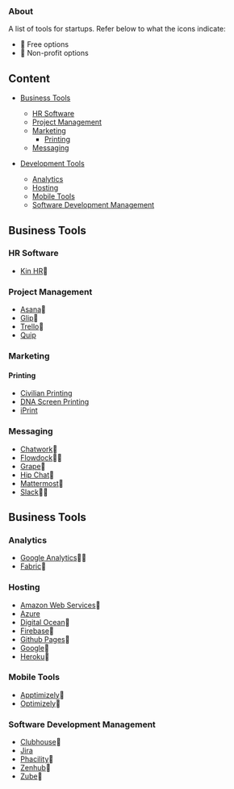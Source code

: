 ### About
A list of tools for startups. Refer below to what the icons indicate:
- :money_with_wings: Free options
- :purple_heart: Non-profit options

## Content
- [Business Tools](#business-tools)
  - [HR Software](#hr-software)
  - [Project Management](#project-management)
  - [Marketing](#marketing)
    - [Printing](#printing)
  - [Messaging](#messaging)

- [Development Tools](#development-tools)
  - [Analytics](#analytics)
  - [Hosting](#hosting)
  - [Mobile Tools](#mobile-tools)
  - [Software Development Management](#software-development-management)
  
## Business Tools
### HR Software
* [Kin HR](https://kinhr.com/):purple_heart:

### Project Management
* [Asana](https://asana.com/):money_with_wings:
* [Glip](https://glip.com/):money_with_wings:
* [Trello](https://trello.com/):money_with_wings:
* [Quip](https://quip.com/)

### Marketing
#### Printing
* [Civilian Printing](http://civilianprinting.com/)
* [DNA Screen Printing](http://www.dnascreening.com/)
* [iPrint](http://www.iprint.com/estore/)

### Messaging
* [Chatwork](http://www.chatwork.com/):money_with_wings:
* [Flowdock](https://www.flowdock.com/):money_with_wings::purple_heart:
* [Grape](https://chatgrape.com/):purple_heart:
* [Hip Chat](https://www.hipchat.com/):money_with_wings:
* [Mattermost](https://www.mattermost.org/):money_with_wings:
* [Slack](https://slack.com/):money_with_wings::purple_heart:

## Business Tools
### Analytics
* [Google Analytics](https://www.google.ca/analytics/):money_with_wings::purple_heart:
* [Fabric](https://fabric.io/):money_with_wings:

### Hosting
* [Amazon Web Services](https://aws.amazon.com/):purple_heart:
* [Azure](https://azure.microsoft.com/)
* [Digital Ocean](https://www.digitalocean.com/):purple_heart:
* [Firebase](https://firebase.google.com/):money_with_wings:
* [Github Pages](https://pages.github.com/):money_with_wings:
* [Google](https://cloud.google.com/):purple_heart:
* [Heroku](https://www.heroku.com/):money_with_wings:

### Mobile Tools
* [Apptimizely](http://apptimize.com/):money_with_wings:
* [Optimizely](https://www.optimizely.com/):money_with_wings:

### Software Development Management
* [Clubhouse](https://clubhouse.io/):money_with_wings:
* [Jira](https://www.atlassian.com/software/jira)
* [Phacility](https://www.phacility.com/):money_with_wings:
* [Zenhub](https://www.zenhub.com/):money_with_wings:
* [Zube](https://zube.io/):money_with_wings:

